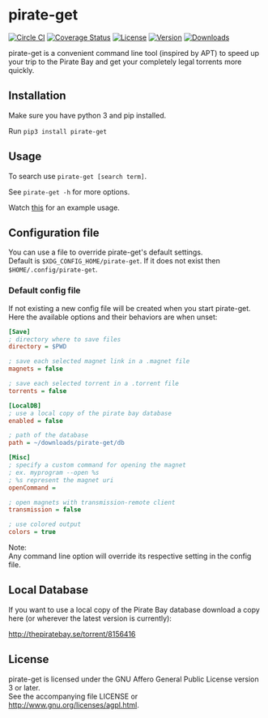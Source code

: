 # pirate-get
[![Circle CI](https://img.shields.io/circleci/project/vikstrous/pirate-get.svg)](https://circleci.com/gh/vikstrous/pirate-get/tree/master) [![Coverage Status](https://img.shields.io/coveralls/vikstrous/pirate-get.svg)](https://coveralls.io/github/vikstrous/pirate-get?branch=master) [![License](https://img.shields.io/github/license/vikstrous/pirate-get.svg)](https://raw.githubusercontent.com/vikstrous/pirate-get/master/LICENSE) [![Version](https://img.shields.io/pypi/v/pirate-get.svg)](https://pypi.python.org/pypi/pirate-get/0.2.7) [![Downloads](https://img.shields.io/pypi/dm/pirate-get.svg)](https://pypi.python.org/pypi/pirate-get/0.2.7)

pirate-get is a convenient command line tool (inspired by APT) to speed up your trip to the Pirate Bay and get your completely legal torrents more quickly.

## Installation
Make sure you have python 3 and pip installed.

Run `pip3 install pirate-get`

## Usage

To search use `pirate-get [search term]`.

See `pirate-get -h` for more options.

Watch [this](http://showterm.io/d6f7a0c2a5de1da9ea317) for an example usage.


## Configuration file
You can use a file to override pirate-get's default settings.  
Default is `$XDG_CONFIG_HOME/pirate-get`.
If it does not exist then `$HOME/.config/pirate-get`.

### Default config file
If not existing a new config file will be created when you start
pirate-get. Here the available options and their behaviors are when unset:

```INI
[Save]
; directory where to save files
directory = $PWD

; save each selected magnet link in a .magnet file
magnets = false

; save each selected torrent in a .torrent file
torrents = false                     

[LocalDB]
; use a local copy of the pirate bay database
enabled = false                 

; path of the database     
path = ~/downloads/pirate-get/db

[Misc]
; specify a custom command for opening the magnet
; ex. myprogram --open %s
; %s represent the magnet uri
openCommand = 

; open magnets with transmission-remote client
transmission = false

; use colored output
colors = true
```

Note:  
Any command line option will override its respective setting in the config file.  


## Local Database
If you want to use a local copy of the Pirate Bay database download a copy here (or wherever the latest version is currently):

http://thepiratebay.se/torrent/8156416

## License
pirate-get is licensed under the GNU Affero General Public License version 3 or later.  
See the accompanying file LICENSE or http://www.gnu.org/licenses/agpl.html.
